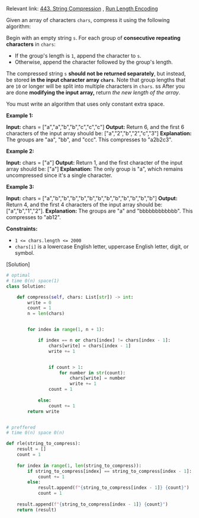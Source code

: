 Relevant link: [443. String Compression](https://leetcode.com/problems/string-compression/) , [Run Length Encoding]( https://en.wikipedia.org/wiki/Run-length_encoding)

Given an array of characters `chars`, compress it using the following algorithm:

Begin with an empty string `s`. For each group of **consecutive repeating characters** in `chars`:

- If the group's length is `1`, append the character to `s`.
- Otherwise, append the character followed by the group's length.

The compressed string `s` **should not be returned separately**, but instead, be stored **in the input character array `chars`**. Note that group lengths that are `10` or longer will be split into multiple characters in `chars`.
ss
After you are done **modifying the input array,** return _the new length of the array_.

You must write an algorithm that uses only constant extra space.

**Example 1:**

**Input:** chars = ["a","a","b","b","c","c","c"]
**Output:** Return 6, and the first 6 characters of the input array should be: ["a","2","b","2","c","3"]
**Explanation:** The groups are "aa", "bb", and "ccc". This compresses to "a2b2c3".

**Example 2:**

**Input:** chars = ["a"]
**Output:** Return 1, and the first character of the input array should be: ["a"]
**Explanation:** The only group is "a", which remains uncompressed since it's a single character.

**Example 3:**

**Input:** chars = ["a","b","b","b","b","b","b","b","b","b","b","b","b"]
**Output:** Return 4, and the first 4 characters of the input array should be: ["a","b","1","2"].
**Explanation:** The groups are "a" and "bbbbbbbbbbbb". This compresses to "ab12".

**Constraints:**

- `1 <= chars.length <= 2000`
- `chars[i]` is a lowercase English letter, uppercase English letter, digit, or symbol.

[Solution]


```python
# optimal
# time 0(n) space(1)  
class Solution:

    def compress(self, chars: List[str]) -> int:
        write = 0
        count = 1
        n = len(chars)


        for index in range(1, n + 1):

            if index == n or chars[index] != chars[index - 1]:
                chars[write] = chars[index - 1]
                write += 1


                if count > 1:
                    for number in str(count):
                        chars[write] = number
                        write += 1
                count = 1
                
            else:
                count += 1
        return write
```


```python

# preffered
# time 0(n) space 0(n)

def rle(string_to_compress):
    result = []
    count = 1
    
    for index in range(1, len(string_to_compress)):
        if string_to_compress[index] == string_to_compress[index - 1]:
            count += 1
        else:
            result.append(f"{string_to_compress[index - 1]} {count}")
            count = 1
    
    result.append(f"{string_to_compress[index - 1]} {count}")
    return (result)
		
		
```